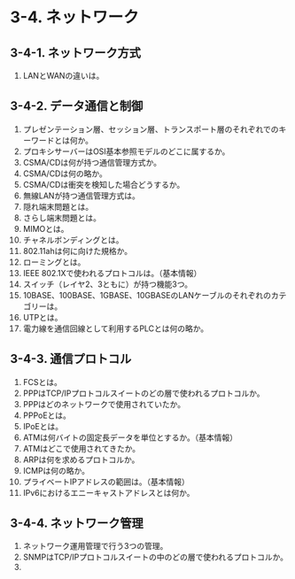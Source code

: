 # 3-4. ネットワーク

## 3-4-1. ネットワーク方式

1. LANとWANの違いは。

## 3-4-2. データ通信と制御

1. プレゼンテーション層、セッション層、トランスポート層のそれぞれでのキーワードとは何か。
1. プロキシサーバーはOSI基本参照モデルのどこに属するか。
1. CSMA/CDは何が持つ通信管理方式か。
1. CSMA/CDは何の略か。
1. CSMA/CDは衝突を検知した場合どうするか。
1. 無線LANが持つ通信管理方式は。
1. 隠れ端末問題とは。
1. さらし端末問題とは。
1. MIMOとは。
1. チャネルボンディングとは。
1. 802.11ahは何に向けた規格か。
1. ローミングとは。
1. IEEE 802.1Xで使われるプロトコルは。（基本情報）
1. スイッチ（レイヤ2、3ともに）が持つ機能3つ。
1. 10BASE、100BASE、1GBASE、10GBASEのLANケーブルのそれぞれのカテゴリーは。
1. UTPとは。
1. 電力線を通信回線として利用するPLCとは何の略か。

## 3-4-3. 通信プロトコル

1. FCSとは。
2. PPPはTCP/IPプロトコルスイートのどの層で使われるプロトコルか。
3. PPPはどのネットワークで使用されていたか。
4. PPPoEとは。
5. IPoEとは。
6. ATMは何バイトの固定長データを単位とするか。（基本情報）
7. ATMはどこで使用されてきたか。
8. ARPは何を求めるプロトコルか。
9. ICMPは何の略か。
10. プライベートIPアドレスの範囲は。（基本情報）
11. IPv6におけるエニーキャストアドレスとは何か。

## 3-4-4. ネットワーク管理

1. ネットワーク運用管理で行う3つの管理。
2. SNMPはTCP/IPプロトコルスイートの中のどの層で使われるプロトコルか。
3. 

